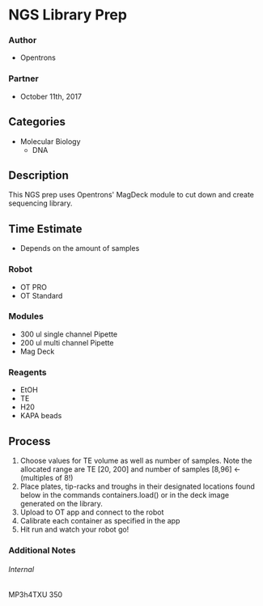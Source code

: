 # NGS Library Prep

### Author
 * Opentrons

### Partner
 * October 11th, 2017

## Categories
* Molecular Biology
	* DNA

## Description
This NGS prep uses Opentrons' MagDeck module to cut down and create sequencing
library.

## Time Estimate
* Depends on the amount of samples

### Robot
* OT PRO
* OT Standard

### Modules
* 300 ul single channel Pipette
* 200 ul multi channel Pipette
* Mag Deck

### Reagents
* EtOH
* TE
* H20
* KAPA beads


## Process
1. Choose values for TE volume as well as number of samples. Note the allocated
range are TE [20, 200] and number of samples [8,96] <- (multiples of 8!)
2. Place plates, tip-racks and troughs in their designated locations found below in the commands
containers.load() or in the deck image generated on the library.
2. Upload to OT app and connect to the robot
3. Calibrate each container as specified in the app
4. Hit run and watch your robot go!

### Additional Notes

###### Internal
MP3h4TXU
350
